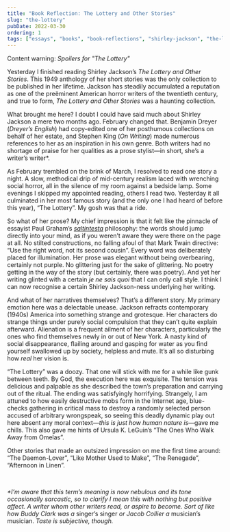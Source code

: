 ```yaml
---
title: "Book Reflection: The Lottery and Other Stories"
slug: "the-lottery"
pubDate: 2022-03-30
ordering: 1
tags: ["essays", "books", "book-reflections", "shirley-jackson", "the-lottery", "dreyer's-english", "stephen-king"]
---
```


<div class="content-warning">
<span class="small-caps">Content warning</span>: <i>Spoilers for "The Lottery"</i>
</div>

<span class="small-caps"></span>

Yesterday I finished reading Shirley Jackson’s _The Lottery and Other Stories_. This 1949 anthology of her short stories was the only collection to be published in her lifetime. Jackson has steadily accumulated a reputation as one of the preëminent American horror writers of the twentieth century, and true to form, _The Lottery and Other Stories_ was a haunting collection.

What brought me here? I doubt I could have said much about Shirley Jackson a mere two months ago. February changed that.  Benjamin Dreyer (_Dreyer’s English_) had copy-edited one of her posthumous collections on behalf of her estate, and Stephen King (_On Writing_) made numerous references to her as an inspiration in his own genre. Both writers had no shortage of praise for her qualities as a prose stylist—in short, she’s a writer’s writer*.

As February trembled on the brink of March, I resolved to read one story a night. A slow, methodical drip of mid-century realism laced with wrenching social horror, all in the silence of my room against a bedside lamp. Some evenings I skipped my appointed reading, others I read two. Yesterday it all culminated in her most famous story (and the only one I had heard of before this year), “The Lottery”. My gosh was that a ride.

So what of her prose? My chief impression is that it felt like the pinnacle of essayist Paul Graham’s _[saltintesta](https://www.paulgraham.com/simply.html)_ philosophy: the words should jump directly into your mind, as if you weren’t aware they were there on the page at all. No stilted constructions, no falling afoul of that Mark Twain directive: “Use the right word, not its second cousin”. Every word was deliberately placed for illumination. Her prose was elegant without being overbearing, certainly not purple. No glittering just for the sake of glittering. No poetry getting in the way of the story (but certainly, there was poetry). And yet her writing glinted with a certain _je ne sais quoi_ that I can only call style. I think I can now recognise a certain Shirley Jackson-ness underlying her writing.

And what of her narratives themselves? That’s a different story. My primary emotion here was a delectable unease. Jackson refracts contemporary (1940s) America into something strange and grotesque. Her characters do strange things under purely social compulsion that they can’t quite explain afterward. Alienation is a frequent ailment of her characters, particularly the ones who find themselves newly in or out of New York. A nasty kind of social disappearance, flailing around and gasping for water as you find yourself swallowed up by society, helpless and mute. It’s all so disturbing how _real_ her vision is.

“The Lottery” was a doozy. That one will stick with me for a while like gunk between teeth. By God, the execution here was exquisite. The tension was delicious and palpable as she described the town’s preparation and carrying out of the ritual. The ending was satisfyingly horrifying. Strangely, I am attuned to how easily destructive mobs form in the Internet age, blue-checks gathering in critical mass to destroy a randomly selected person accused of arbitrary wrongspeak, so seeing this deadly dynamic play out here absent any moral context—_this is just how human nature is_—gave me chills. This also gave me hints of Ursula K. LeGuin’s “The Ones Who Walk Away from Omelas”.

Other stories that made an outsized impression on me the first time around: “The Daemon-Lover”, “Like Mother Used to Make”, “The Renegade”, “Afternoon in Linen”.

<br />

_*I’m aware that this term’s meaning is now nebulous and its tone occasionally sarcastic, so to clarify I mean this with nothing but positive affect. A writer whom other writers read, or aspire to become. Sort of like how Buddy Clark was a_ singer’s singer _or Jacob Collier a_ musician’s musician. _Taste is subjective, though._